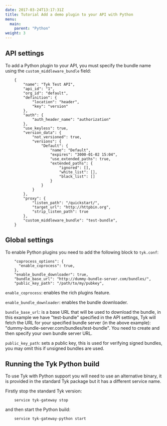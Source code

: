```yaml
---
date: 2017-03-24T13:17:31Z
title: Tutorial Add a demo plugin to your API with Python
menu:
  main:
    parent: "Python"
weight: 3 
---
```


## <a name="api-settings"></a>API settings

To add a Python plugin to your API, you must specify the bundle name using the `custom_middleware_bundle` field:

```{.copyWrapper}
    {
        "name": "Tyk Test API",
        "api_id": "1",
        "org_id": "default",
        "definition": {
            "location": "header",
            "key": "version"
        },
        "auth": {
            "auth_header_name": "authorization"
        },
        "use_keyless": true,
        "version_data": {
            "not_versioned": true,
            "versions": {
                "Default": {
                    "name": "Default",
                    "expires": "3000-01-02 15:04",
                    "use_extended_paths": true,
                    "extended_paths": {
                        "ignored": [],
                        "white_list": [],
                        "black_list": []
                    }
                }
            }
        },
        "proxy": {
            "listen_path": "/quickstart/",
            "target_url": "http://httpbin.org",
            "strip_listen_path": true
        },
        "custom_middleware_bundle": "test-bundle",
    }
```

## <a name="global-settings"></a>Global settings

To enable Python plugins you need to add the following block to `tyk.conf`:

```{.copyWrapper}
    "coprocess_options": {
      "enable_coprocess": true,
    },
    "enable_bundle_downloader": true,
    "bundle_base_url": "http://dummy-bundle-server.com/bundles/",
    "public_key_path": "/path/to/my/pubkey",
```

`enable_coprocess`: enables the rich plugins feature.

`enable_bundle_downloader`: enables the bundle downloader.

`bundle_base_url`: is a base URL that will be used to download the bundle, in this example we have "test-bundle" specified in the API settings, Tyk will fetch the URL for your specified bundle server (in the above example): "dummy-bundle-server.com/bundles/test-bundle". You need to create and then specify your own bundle server URL.

`public_key_path`: sets a public key, this is used for verifying signed bundles, you may omit this if unsigned bundles are used.

## <a name="run-python-plugin"></a> Running the Tyk Python build

To use Tyk with Python support you will need to use an alternative binary, it is provided in the standard Tyk package but it has a different service name.

Firstly stop the standard Tyk version:

```{.copyWrapper}
    service tyk-gateway stop
```

and then start the Python build:

```{.copyWrapper}
    service tyk-gateway-python start
```